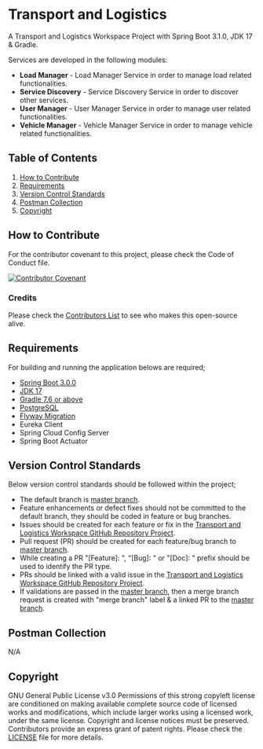 # Transport and Logistics
A Transport and Logistics Workspace Project with Spring Boot 3.1.0, JDK 17 & Gradle.

Services are developed in the following modules:
* **Load Manager** - Load Manager Service in order to manage load related functionalities.
* **Service Discovery** - Service Discovery Service in order to discover other services.
* **User Manager** - User Manager Service in order to manage user related functionalities.
* **Vehicle Manager** - Vehicle Manager Service in order to manage vehicle related functionalities.

## Table of Contents

1. [How to Contribute](#how-to-contribute)
2. [Requirements](#requirements)
3. [Version Control Standards](#version-control-standards)
4. [Postman Collection](#postman-collection)
5. [Copyright](#copyright)

## How to Contribute

For the contributor covenant to this project, please check the Code of Conduct file.

[![Contributor Covenant][contributor]](CODE_OF_CONDUCT.md)

### Credits

Please check the [Contributors List](CONTRIBUTORS.md) to see who makes this open-source alive.

## Requirements

For building and running the application belows are required;

- [Spring Boot 3.0.0][spring-boot-version]
- [JDK 17][java-version]
- [Gradle 7.6 or above][gradle-version]
- [PostgreSQL][postgresql-version]
- [Flyway Migration][flyway-migration]
- Eureka Client
- Spring Cloud Config Server
- Spring Boot Actuator

## Version Control Standards

Below version control standards should be followed within the project;

- The default branch is [master branch][master-branch-github-link].
- Feature enhancements or defect fixes should not be committed to the default branch, they should be coded in feature or bug branches.
- Issues should be created for each feature or fix in the [Transport and Logistics Workspace GitHub Repository Project][transport-and-logistics-workspace-github].
- Pull request (PR) should be created for each feature/bug branch to [master branch][master-branch-github-link].
- While creating a PR "[Feature]: ", "[Bug]: " or "[Doc]: " prefix should be used to identify the PR type.
- PRs should be linked with a valid issue in the [Transport and Logistics Workspace GitHub Repository Project][transport-and-logistics-workspace-github].
- If validations are passed in the [master branch][master-branch-github-link], then a merge branch request is created with "merge branch" label & a linked PR to the [master branch][master-branch-github-link].

## Postman Collection

N/A

## Copyright

GNU General Public License v3.0
Permissions of this strong copyleft license are conditioned on making available complete source code of licensed works and modifications, which include larger works using a licensed work, under the same license. Copyright and license notices must be preserved. Contributors provide an express grant of patent rights.
Please check the [LICENSE](LICENSE) file for more details.

[spring-boot-version]: https://github.com/spring-projects/spring-boot/wiki/Spring-Boot-3.0-Release-Notes
[java-version]: https://www.oracle.com/java/technologies/javase/jdk17-archive-downloads.html
[gradle-version]: https://gradle.org/releases/
[postgresql-version]: https://www.postgresql.org/
[flyway-migration]: https://flywaydb.org/documentation/
[contributor]: https://img.shields.io/badge/Contributor%20Covenant-2.1-4baaaa.svg
[transport-and-logistics-workspace-github]: https://github.com/Onuraktasj/transport-and-logistics-spring-boot-mikroservice-project
[master-branch-github-link]: https://github.com/Onuraktasj/transport-and-logistics-spring-boot-mikroservice-project/tree/master